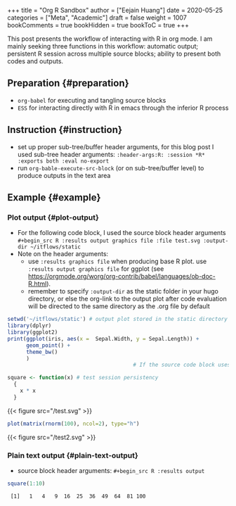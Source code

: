 +++
title = "Org R Sandbox"
author = ["Eejain Huang"]
date = 2020-05-25
categories = ["Meta", "Academic"]
draft = false
weight = 1007
bookComments = true
bookHidden = true
bookToC = true
+++

This post presents the workflow of interacting with R in org mode. I am mainly seeking three functions in this workflow: automatic output; persistent R session across multiple source blocks; ability to present both codes and outputs.


## Preparation {#preparation}

-   `org-babel` for executing and tangling source blocks
-   `ESS` for interacting directly with R in emacs through the inferior R process


## Instruction {#instruction}

-   set up proper sub-tree/buffer header arguments, for this blog post I used sub-tree header arguments: `:header-args:R: :session *R* :exports both :eval no-export`
-   run `org-bable-execute-src-block` (or on sub-tree/buffer level) to produce outputs in the text area


## Example {#example}


### Plot output {#plot-output}

-   For the following code block, I used the source block header arguments `#+begin_src R :results output graphics file :file test.svg :output-dir ~/itflows/static`
-   Note on the header arguments:
    -   use `:results graphics file` when producing base R plot. use `:results output graphics file` for ggplot (see <https://orgmode.org/worg/org-contrib/babel/languages/ob-doc-R.html>).
    -   remember to specify `:output-dir` as the static folder in your hugo directory, or else the org-link to the output plot after code evaluation will be directed to the same directory as the .org file by default

<!--listend-->

```R
setwd('~/itflows/static') # output plot stored in the static directory of your hugo blog
library(dplyr)
library(ggplot2)
print(ggplot(iris, aes(x =  Sepal.Width, y = Sepal.Length)) +
      geom_point() +
      theme_bw()
      )
                                        # If the source code block uses grid-based R graphics, e.g., the lattice and ggplot2 packages, then care must be taken either to print() the graphics object, specify :results output, or run the code in a :session", use print() to produce proper .svg output

square <- function(x) # test session persistency
  {
    x * x
  }
```

{{< figure src="/test.svg" >}}

```R
plot(matrix(rnorm(100), ncol=2), type="h")
```

{{< figure src="/test2.svg" >}}


### Plain text output {#plain-text-output}

-   source block header arguments: `#+begin_src R :results output`

<!--listend-->

```R
square(1:10)
```

```text
 [1]   1   4   9  16  25  36  49  64  81 100
```
